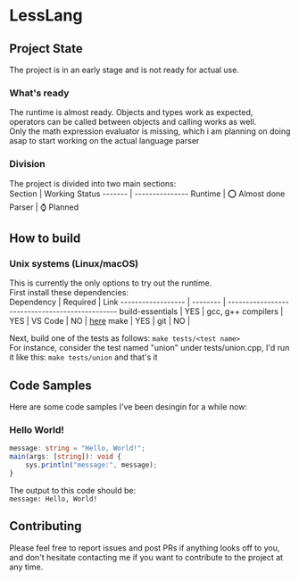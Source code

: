 # LessLang
## Project State
The project is in an early stage and is not ready for actual use.
### What's ready
The runtime is almost ready. Objects and types work as expected, operators can be called between objects and calling works as well.<br/>
Only the math expression evaluator is missing, which i am planning on doing asap to start working on the actual language parser
### Division
The project is divided into two main sections: <br/>
Section | Working Status
------- | ---------------
Runtime | ⭕ Almost done
Parser  | ⌚ Planned

## How to build
### Unix systems (Linux/macOS)
This is currently the only options to try out the runtime.<br/>
First install these dependencies:<br/>
Dependency         | Required | Link
------------------ | -------- | -----------------------------------------------
build-essentials   | YES      |
gcc, g++ compilers | YES      |
VS Code            | NO       | [here](https://code.visualstudio.com/download)
make               | YES      |
git                | NO       |

Next, build one of the tests as follows:
`make tests/<test name>` <br/>
For instance, consider the test named "union" under tests/union.cpp, I'd run it like this:
`make tests/union`
and that's it <br/>
## Code Samples
Here are some code samples I've been desingin for a while now:
### Hello World!
```typescript
message: string = "Hello, World!";
main(args: [string]): void {
    sys.println("message:", message);
}
```
The output to this code should be: <br/>
`message: Hello, World!`
## Contributing
Please feel free to report issues and post PRs if anything looks off to you, and don't hesitate contacting me if you want to contribute to the project at any time.
